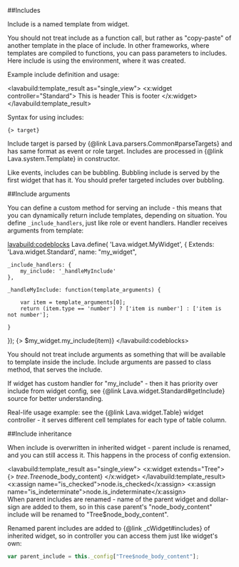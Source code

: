 ##Includes

Include is a named template from widget.

You should not treat include as a function call, but rather as "copy-paste" of another template in the place of include.
In other frameworks, where templates are compiled to functions, you can pass parameters to includes.
Here include is using the environment, where it was created.

Example include definition and usage:

<lavabuild:template_result as="single_view">
<x:widget controller="Standard">
	<template>
		{> $widget.header}
		This is content
		{> $widget.footer}
	</template>
	<include name="header">
		This is header
	</include>
	<include name="footer">
		This is footer
	</include>
</x:widget>
</lavabuild:template_result>

Syntax for using includes:

```text
{> target}
```

Include target is parsed by {@link Lava.parsers.Common#parseTargets} and has same format as event or role target.
Includes are processed in {@link Lava.system.Template} in constructor.

Like events, includes can be bubbling. Bubbling include is served by the first widget that has it.
You should prefer targeted includes over bubbling.

##Include arguments

You can define a custom method for serving an include - this means that you can dynamically return include templates,
depending on situation. You define `_include_handlers`, just like role or event handlers. 
Handler receives arguments from template:

<lavabuild:codeblocks>
	<codeblock title="Controller" lang="javascript">
Lava.define(
'Lava.widget.MyWidget',
{
	Extends: 'Lava.widget.Standard',
	name: "my_widget",

	_include_handlers: {
		my_include: '_handleMyInclude'
	},

	_handleMyInclude: function(template_arguments) {

		var item = template_arguments[0];
		return (item.type == 'number') ? ['item is number'] : ['item is not number'];

	}
});
	</codeblock>
	<codeblock title="Template" lang="xml">
{> $my_widget.my_include(item)}
	</codeblock>
</lavabuild:codeblocks>

You should not treat include arguments as something that will be available to template inside the include.
Include arguments are passed to class method, that serves the include.

If widget has custom handler for "my_include" - then it has priority over include from widget config, 
see {@link Lava.widget.Standard#getInclude} source for better understanding.

Real-life usage example: see the {@link Lava.widget.Table} widget controller - it serves different cell templates 
for each type of table column.

##Include inheritance

When include is overwritten in inherited widget - parent include is renamed, and you can still access it.
This happens in the process of config extension.

<lavabuild:template_result as="single_view">
<x:widget extends="Tree">
	<include name="node_body_content">
		{> $tree.Tree$node_body_content}
		<checkbox style="float: right">
			<x:assign name="is_checked">node.is_checked</x:assign>
			<x:assign name="is_indeterminate">node.is_indeterminate</x:assign>
		</checkbox>
	</include>
</x:widget>
</lavabuild:template_result>

When parent includes are renamed - name of the parent widget and dollar-sign are added to them, so in this case
parent's <str>"node_body_content"</str> include will be renamed to <str>"Tree$node_body_content"</str>.

Renamed parent includes are added to {@link _cWidget#includes} of inherited widget, 
so in controller you can access them just like widget's own:

```javascript
var parent_include = this._config["Tree$node_body_content"];
```